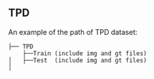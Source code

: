 ## TPD

An example of the path of TPD dataset: 

```
├── TPD
    ├──Train (include img and gt files)
│   ├──Test  (include img and gt files)
│    
```  